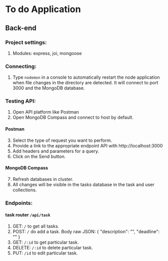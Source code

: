 # To do Application
## Back-end

### Project settings:
1. Modules: express, joi, mongoose

### Connecting:
1.  Type `nodemon` in a console to automatically restart the node application when file changes in the directory are detected. It will connect to port 3000 and the MongoDB database.

### Testing API:
1. Open API platform like Postman 
2. Open MongoDB Compass and connect to host by default.
#### Postman
3. Select the type of request you want to perform.
4. Provide a link to the appropriate endpoint API with http://localhost:3000
5. Add headers and parameters for a query. 
6. Click on the Send button.
#### MongoDB Compass 
7. Refresh databases in cluster.
8. All changes will be visible in the tasks database in the task and user collections.

### Endpoints:
#### task router `/api/task`
1. GET: `/` to get all tasks.
2. POST: `/` do add a task.
    Body raw JSON:
    {
      "description": "<String>",
      "deadline": "<YYYY-MM-DD>"
    }
3. GET: `/:id` to get particular task.
4. DELETE: `/:id` to delete particular task.
5. PUT: `/id` to edit particular task.
